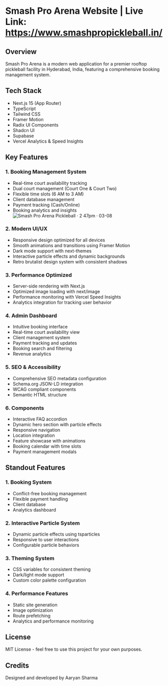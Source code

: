 # Smash Pro Arena Website | Live Link: https://www.smashpropickleball.in/
## Overview
Smash Pro Arena is a modern web application for a premier rooftop pickleball facility in Hyderabad, India, featuring a comprehensive booking management system.

## Tech Stack
- Next.js 15 (App Router)
- TypeScript
- Tailwind CSS
- Framer Motion
- Radix UI Components
- Shadcn UI
- Supabase
- Vercel Analytics & Speed Insights

## Key Features

### 1. Booking Management System

- Real-time court availability tracking
- Dual court management (Court One & Court Two)
- Flexible time slots (6 AM to 3 AM)
- Client database management
- Payment tracking (Cash/Online)
- Booking analytics and insights
![Smash Pro Arena Pickleball · 2 47pm · 03-08](https://github.com/user-attachments/assets/26fc0788-03b5-4e29-9130-b5de83f318fb)

  

### 2. Modern UI/UX
- Responsive design optimized for all devices
- Smooth animations and transitions using Framer Motion
- Dark mode support with next-themes
- Interactive particle effects and dynamic backgrounds
- Retro brutalist design system with consistent shadows

### 3. Performance Optimized
- Server-side rendering with Next.js
- Optimized image loading with next/image
- Performance monitoring with Vercel Speed Insights
- Analytics integration for tracking user behavior

### 4. Admin Dashboard
- Intuitive booking interface
- Real-time court availability view
- Client management system
- Payment tracking and updates
- Booking search and filtering
- Revenue analytics

### 5. SEO & Accessibility
- Comprehensive SEO metadata configuration
- Schema.org JSON-LD integration
- WCAG compliant components
- Semantic HTML structure

### 6. Components
- Interactive FAQ accordion
- Dynamic hero section with particle effects
- Responsive navigation
- Location integration
- Feature showcase with animations
- Booking calendar with time slots
- Payment management modals

## Standout Features

### 1. Booking System
- Conflict-free booking management
- Flexible payment handling
- Client database
- Analytics dashboard

### 2. Interactive Particle System
- Dynamic particle effects using tsparticles
- Responsive to user interactions
- Configurable particle behaviors

### 3. Theming System
- CSS variables for consistent theming
- Dark/light mode support
- Custom color palette configuration

### 4. Performance Features
- Static site generation
- Image optimization
- Route prefetching
- Analytics and performance monitoring

## License
MIT License - feel free to use this project for your own purposes.

## Credits
Designed and developed by Aaryan Sharma
